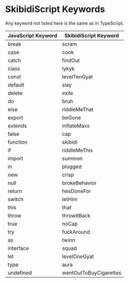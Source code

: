# SkibidiScript Keywords

Any keyword not listed here is the same as in TypeScript.

| JavaScript Keyword                       | SkibidiScript Keyword              |
|------------------------------------------|-----------------------------------|
| break                                    | scram                             |
| case                                     | cook                              |
| catch                                    | findOut                           |
| class                                    | iykyk                             |
| const                                    | levelTenGyat                      |
| default                                  | slay                              |
| delete                                   | exile                             |
| do                                       | bruh                              |
| else                                     | riddleMeThat                      |
| export                                   | beGone                            |
| extends                                  | inflateMaxx                       |
| false                                    | cap                               |
| function                                 | skibidi                           |
| if                                       | riddleMeThis                      |
| import                                   | summon                            |
| in                                       | plugged                           |
| new                                      | crisp                             |
| null                                     | brokeBehavior                     |
| return                                   | hesDoneFor                        |
| switch                                   | letHim                            |
| this                                     | that                              |
| throw                                    | throwItBack                       |
| true                                     | noCap                             |
| try                                      | fuckAround                        |
| as                                       | twinn                             |
| interface                                | squad                             |
| let                                      | levelOneGyat                      |
| type                                     | aura                              |
| undefined                                | wentOutToBuyCigarettes            |
